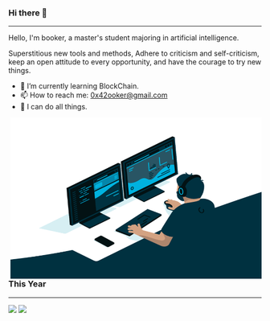 ### Hi there 👋 

---

Hello, I'm booker, a master's student majoring in artificial intelligence.

Superstitious new tools and methods,
Adhere to criticism and self-criticism, keep an open attitude to every opportunity, and have the courage to try new things.

- 🌱 I’m currently learning BlockChain.
- 📫 How to reach me: 0x42ooker@gmail.com
- 💬 I can do all things.



<img align="right" alt="GIF" src="./imgs/code.gif?raw=true" width="500" height="320" />

<br/>

<br/>

<br/>

<br/>

<br/>

<br/><br/>

<br/>

<br/>

<br/>

<br/>

<br/>

<br/>

<br/>

### This Year

---

<img align="" height="137px" src="https://github-readme-stats.vercel.app/api?username=sloongh&hide_title=true&hide_border=true&show_icons=true&include_all_commits=true&line_height=21&theme=graywhite&locale=cn" /> <img align="" height="137px" src="https://github-readme-stats.vercel.app/api/top-langs/?username=sloongh&hide_title=true&hide_border=true&layout=compact&theme=graywhite&locale=cn" />

